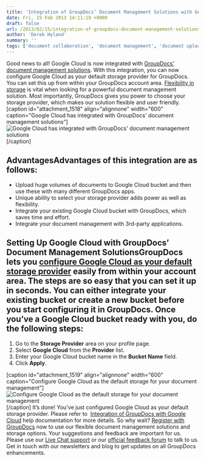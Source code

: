 ```yaml
---
title: 'Integration of GroupDocs’ Document Management Solutions with Google Cloud Storage'
date: Fri, 15 Feb 2013 14:11:19 +0000
draft: false
url: /2013/02/15/integration-of-groupdocs-document-management-solutions-with-google-cloud-storage/
author: 'Derek Hyland'
summary: ''
tags: ['document collaboration', 'document management', 'document upload', 'online document management system', 'online document storage', 'online file storage', 'zArchive']
---
```


Good news to all! Google Cloud is now integrated with [GroupDocs’ document management solutions](http://groupdocs.com/). With this integration, you can now configure Google Cloud as your default storage provider for GroupDocs. You can set this up from within your GroupDocs account area. [Flexibility in storage](http://groupdocs.com/marketplace/storage) is vital when looking for a powerful document management solution. Most importantly, GroupDocs gives you power to choose your storage provider, which makes our solution flexible and user friendly. \[caption id="attachment\_1518" align="alignnone" width="600" caption="Google Cloud has integrated with GroupDocs' document management solutions"\]![Google Cloud has integrated with GroupDocs' document management solutions](https://blog.groupdocs.com/wp-content/uploads/sites/4/2013/02/Google-Cloud-has-integrated-with-GroupDocs-document-management-solutions1.png "Google Cloud has integrated with GroupDocs' document management solutions")\[/caption\]

## AdvantagesAdvantages of this integration are as follows:

*   Upload huge volumes of documents to Google Cloud bucket and then use these with many different GroupDocs apps.
*   Unique ability to select your storage provider adds power as well as flexibility.
*   Integrate your existing Google Cloud bucket with GroupDocs, which saves time and effort.
*   Integrate your document management with 3rd-party applications.

## Setting Up Google Cloud with GroupDocs’ Document Management SolutionsGroupDocs lets you [configure Google Cloud as your default storage provider](http://groupdocs.com/marketplace/storage/google-cloud) easily from within your account area. The steps are so easy that you can set it up in seconds. You can either integrate your existing bucket or create a new bucket before you start configuring it in GroupDocs. Once you’ve a Google Cloud bucket ready with you, do the following steps:

1.  Go to the **Storage Provider** area on your profile page.
2.  Select **Google Cloud** from the **Provider** list.
3.  Enter your Google Cloud bucket name in the **Bucket Name** field.
4.  Click **Apply**.

\[caption id="attachment\_1519" align="alignnone" width="600" caption="Configure Google Cloud as the default storage for your document management"\]![Configure Google Cloud as the default storage for your document management](https://blog.groupdocs.com/wp-content/uploads/sites/4/2013/02/Configure-Google-Cloud-as-the-default-storage-for-your-document-management.png "Configure Google Cloud as the default storage for your document management")\[/caption\] It’s done! You’ve just configured Google Cloud as your default storage provider. Please refer to  [Integration of GroupDocs with Google Cloud](https://docs.groupdocs.cloud/total/configure-google-drive-storage/) help documentation for more details. So why wait? [Register with GroupDocs](https://apps.groupdocs.com/sign-up) now to use our flexible document management solutions and storage options. Your suggestions and feedback are important for us. Please use our [Live Chat support](http://groupdocs.com/) or our [official feedback forum](http://groupdocs.com/Community/Forums/Default.aspx) to talk to us. Get in touch with our newsletters and blog to get updates on all GroupDocs enhancements.




